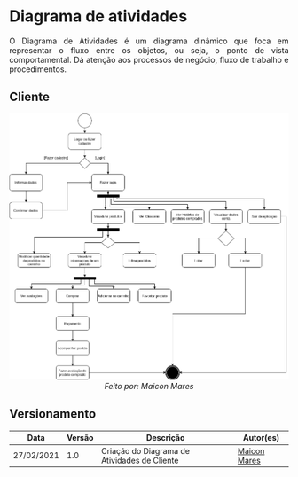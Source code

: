 # Diagrama de atividades

<p align="justify">
O Diagrama de Atividades é um diagrama dinâmico que foca em representar o fluxo entre os objetos, ou seja, o ponto de vista comportamental. Dá atenção aos processos de negócio, fluxo de trabalho e procedimentos.
</p>

## Cliente 
<p align="center">
<img src="./../../img/uml/Diagrama_de_Atividades_EasyCoffee(Cliente).png"/>
<i>Feito por: Maicon Mares</i>
</p>



## Versionamento

| Data | Versão | Descrição | Autor(es) |
|------|------|------|------|
|27/02/2021|1.0|Criação do Diagrama de Atividades de Cliente|[Maicon Mares](https://github.com/MaiconMares)|s